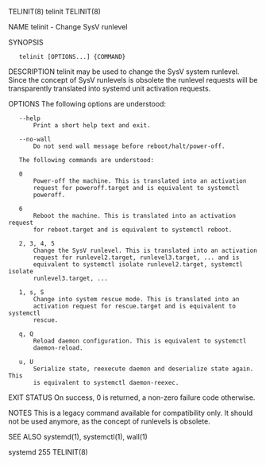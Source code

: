 TELINIT(8)                          telinit                         TELINIT(8)

NAME
       telinit - Change SysV runlevel

SYNOPSIS

       telinit [OPTIONS...] {COMMAND}

DESCRIPTION
       telinit may be used to change the SysV system runlevel. Since the
       concept of SysV runlevels is obsolete the runlevel requests will be
       transparently translated into systemd unit activation requests.

OPTIONS
       The following options are understood:

       --help
           Print a short help text and exit.

       --no-wall
           Do not send wall message before reboot/halt/power-off.

       The following commands are understood:

       0
           Power-off the machine. This is translated into an activation
           request for poweroff.target and is equivalent to systemctl
           poweroff.

       6
           Reboot the machine. This is translated into an activation request
           for reboot.target and is equivalent to systemctl reboot.

       2, 3, 4, 5
           Change the SysV runlevel. This is translated into an activation
           request for runlevel2.target, runlevel3.target, ... and is
           equivalent to systemctl isolate runlevel2.target, systemctl isolate
           runlevel3.target, ...

       1, s, S
           Change into system rescue mode. This is translated into an
           activation request for rescue.target and is equivalent to systemctl
           rescue.

       q, Q
           Reload daemon configuration. This is equivalent to systemctl
           daemon-reload.

       u, U
           Serialize state, reexecute daemon and deserialize state again. This
           is equivalent to systemctl daemon-reexec.

EXIT STATUS
       On success, 0 is returned, a non-zero failure code otherwise.

NOTES
       This is a legacy command available for compatibility only. It should
       not be used anymore, as the concept of runlevels is obsolete.

SEE ALSO
       systemd(1), systemctl(1), wall(1)

systemd 255                                                         TELINIT(8)
